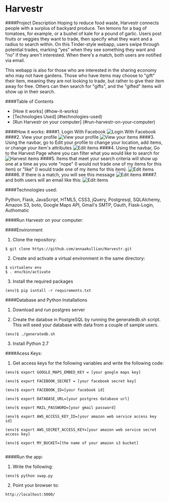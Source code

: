 Harvestr
========

####Project Description
Hoping to reduce food waste, Harvestr connects people with a surplus of backyard produce.  Ten lemons for a bag of tomatoes, for example, or a bushel of kale for a pound of garlic. Users post fruits or veggies they want to trade, then specify what they want and a radius to search within. On this Tinder-style webapp, users swipe through potential trades, marking “yes” when they see something they want and “no” if they aren't interested. When there's a match, both users are notified via email.

This webapp is also for those who are interested in the sharing economy who may not have gardens. Those who have items may choose to "gift" their item, meaning they are not looking to trade, but rather to give their item away for free. Others can then search for "gifts", and the "gifted" items will show up in their search. 

####Table of Contents
- [How it works] (#how-it-works)
- [Technologies Used] (#technologies-used)
- [Run Harvestr on your computer] (#run-harvestr-on-your-computer)

####How it works:
####1. Login With Facebook
![Login With Facebook](/static/images/screenshot1.jpg)
####2. View your profile
![View your profile](/static/images/screenshot2.jpg)
![View your items](/static/images/screenshot3.jpg)
####3. Using the navbar, go to Edit your profile to change your location, add items, or change your item's attributes
![Edit items](/static/images/screenshot4.jpg)
####4. Using the navbar, Go to the Harvest Page where you can filter what you would like to search for
![Harvest items](/static/images/screenshot6.jpg)
####5. Items that meet your search criteria will show up one at a time as you vote "nope" (I would not trade one of my items for this item) or "like" (I would trade one of my items for this item).
![Edit items](/static/images/screenshot7.jpg)
####6. If there is a match, you will see this message
![Edit items](/static/images/screenshot9.jpg)
####7. and both users will an email like this:
![Edit items](/static/images/screenshot11.jpg)

####Technologies used:

Python, Flask, JavaScript, HTML5, CSS3, jQuery, Postgresql, SQLAlchemy, Amazon S3, boto, Google Maps API, Gmail's SMTP, Oauth, Flask-Login, Authomatic 


####Run Harvestr on your computer:

####Environment

1) Clone the repository:
<pre><code>$ git clone https://github.com/annaakullian/Harvestr.git</code></pre>

2) Create and activate a virtual environment in the same directory:
<pre><code>$ virtualenv env
$ . env/bin/activate
</code></pre>

3) Install the required packages 
<pre><code>(env)$ pip isntall -r requirements.txt </code></pre>

####Database and Python Installations

1) Download and run postgres server

2) Create the databse in PostgreSQL by running the generatedb.sh script. This will seed your database with data from a couple of sample users.
<pre><code>(env)$ ./generatedb.sh </code></pre>

3) Install Python 2.7

####Acess Keys:

1) Get access keys for the following variables and write the following code:
<pre><code>(env)$ export GOOGLE_MAPS_EMBED_KEY = [your google maps key]<br/>
(env)$ export FACEBOOK_SECRET = [your facebook secret key]<br/>
(env)$ export FACEBOOK_ID=[your facebook id]<br/>
(env)$ export DATABASE_URL=[your postgres database url]<br/>
(env)$ export MAIL_PASSWORD=[your gmail password]<br/>
(env)$ export AWS_ACCESS_KEY_ID=[your amazon web service access key id]<br/>
(env)$ export AWS_SECRET_ACCESS_KEY=[your amazon web service secret access key]<br/>
(env)$ export MY_BUCKET=[the name of your amazon s3 bucket]<br/>
</code></pre>

####Run the app:

1) Write the following:
<pre><code>(env)$ python swap.py</code></pre>

2) Point your browser to:
<pre><code>http://localhost:5000/</code></pre>
